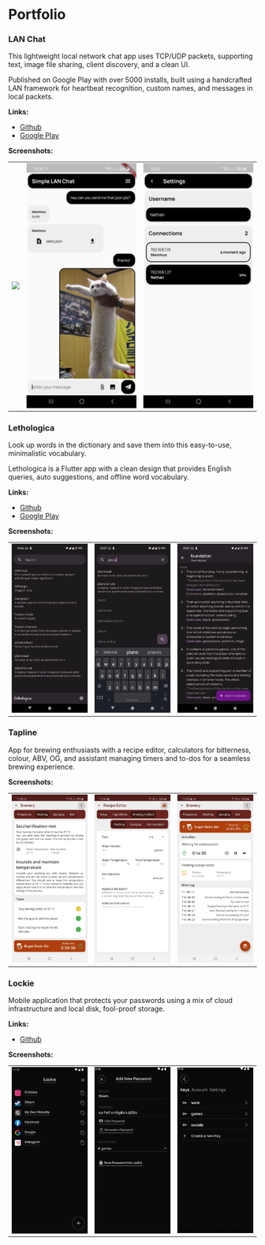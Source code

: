 # Portfolio

### LAN Chat
This lightweight local network chat app uses TCP/UDP packets, supporting text, image file sharing, client discovery, and a clean UI. 

Published on Google Play with over 5000 installs, built using a handcrafted LAN framework for heartbeat recognition, custom names, and messages in local packets.

**Links:**
- [Github](https://github.com/nathanielxd/simple-lan-chat)
- [Google Play](https://play.google.com/store/apps/details?id=com.nathanielxd.SimpleLANChat&pli=1)

**Screenshots:**
<div style="text-align: center">
  <table>
    <tr>
      <td style="text-align: center">
        <img src="storage/projects/LAN Chat/Screenshots/record_quick.gif" width="250"/>
      </td>
      <td style="text-align: center">
        <img src="storage/projects/LAN Chat/Screenshots/chat.jpg" width="250"/>
      </td>
      <td style="text-align: center">
        <img src="storage/projects/LAN Chat/Screenshots/settings.jpg" width="250"/>
      </td>
    </tr>
  </table>
</div>

### Lethologica
Look up words in the dictionary and save them into this easy-to-use, minimalistic vocabulary.

Lethologica is a Flutter app with a clean design that provides English queries, auto suggestions, and offline word vocabulary.

**Links:**
- [Github](https://github.com/nathanielxd/lethologica)
- [Google Play](https://play.google.com/store/apps/details?id=com.brutempire.lethologica)

**Screenshots:**
<div style="text-align: center">
  <table>
    <tr>
      <td style="text-align: center">
        <img src="storage/projects/Lethologica/Screenshots/home.png" width="250"/>
      </td>
      <td style="text-align: center">
        <img src="storage/projects/Lethologica/Screenshots/searching.png" width="250"/>
      </td>
      <td style="text-align: center">
        <img src="storage/projects/Lethologica/Screenshots/definition_heavy.png" width="250"/>
      </td>
    </tr>
  </table>
</div>

### Tapline
App for brewing enthusiasts with a recipe editor, calculators for bitterness, colour, ABV, OG, and assistant managing timers and to-dos for a seamless brewing experience.

**Screenshots:**
<div style="text-align: center">
  <table>
    <tr>
      <td style="text-align: center">
        <img src="media/tapline/ss1.jpeg" width="250"/>
      </td>
      <td style="text-align: center">
        <img src="media/tapline/ss6.jpeg" width="250"/>
      </td>
      <td style="text-align: center">
        <img src="media/tapline/ss2.jpeg" width="250"/>
      </td>
    </tr>
  </table>
</div>

### Lockie
Mobile application that protects your passwords using a mix of cloud infrastructure and local disk, fool-proof storage.

**Links:**
- [Github](https://github.com/nathanielxd/lockie)

**Screenshots:**
<div style="text-align: center">
  <table>
    <tr>
      <td style="text-align: center">
        <img src="media/lockie/screenshot_home.png" width="250"/>
      </td>
      <td style="text-align: center">
        <img src="media/lockie/screenshot_add.png" width="250"/>
      </td>
      <td style="text-align: center">
        <img src="media/lockie/screenshot_settings.png" width="250"/>
      </td>
    </tr>
  </table>
</div>
